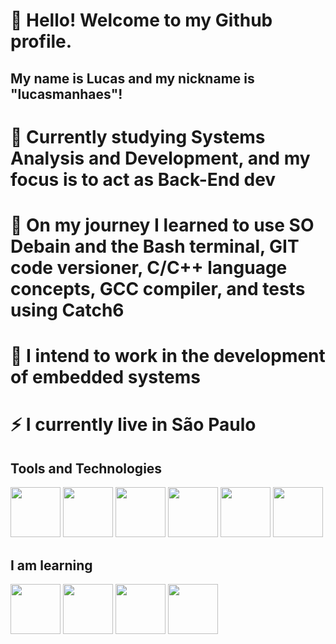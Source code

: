 # 👋 Hello! Welcome to my Github profile.
## My name is Lucas and my nickname is "lucasmanhaes"!

# 🔭 Currently studying Systems Analysis and Development, and my focus is to act as Back-End dev

# 🌱 On my journey I learned to use SO Debain and the Bash terminal, GIT code versioner, C/C++ language concepts, GCC compiler, and tests using Catch6

# 🤔 I intend to work in the development of embedded systems

# ⚡ I currently live in São Paulo

## Tools and Technologies

<img style="width: 80px; height: 80px;" src="https://cdn.jsdelivr.net/gh/devicons/devicon/icons/debian/debian-plain-wordmark.svg" />
<img style="width: 80px; height: 80px;" src="https://cdn.jsdelivr.net/gh/devicons/devicon/icons/bash/bash-original.svg" />
<img style="width: 80px; height: 80px;" src="https://cdn.jsdelivr.net/gh/devicons/devicon/icons/git/git-original.svg" />          
<img style="width: 80px; height: 80px;" src="https://cdn.jsdelivr.net/gh/devicons/devicon/icons/c/c-original.svg" />
<img style="width: 80px; height: 80px;" src="https://cdn.jsdelivr.net/gh/devicons/devicon/icons/cplusplus/cplusplus-original.svg" />
<img style="width: 80px; height: 80px;" src="https://cdn.jsdelivr.net/gh/devicons/devicon/icons/gcc/gcc-original.svg" />
          
          

## I am learning
         
<img style="width: 80px; height: 80px;" src="https://cdn.jsdelivr.net/gh/devicons/devicon/icons/python/python-original.svg" />
<img style="width: 80px; height: 80px;" src="https://cdn.jsdelivr.net/gh/devicons/devicon/icons/java/java-original.svg" />
<img style="width: 80px; height: 80px;" src="https://cdn.jsdelivr.net/gh/devicons/devicon/icons/mysql/mysql-original.svg" />  
<img style="width: 80px; height: 80px;" src="https://cdn.jsdelivr.net/gh/devicons/devicon/icons/docker/docker-original.svg" />   
